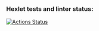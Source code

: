 ### Hexlet tests and linter status:
[![Actions Status](https://github.com/Semikx-x/frontend-project-46/actions/workflows/hexlet-check.yml/badge.svg)](https://github.com/Semikx-x/frontend-project-46/actions)